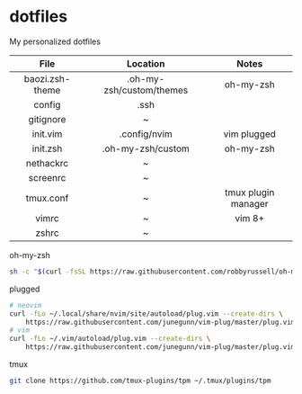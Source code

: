 # dotfiles
My personalized dotfiles

| File | Location | Notes |
| :---: | :---: | :---: |
| baozi.zsh-theme | .oh-my-zsh/custom/themes | oh-my-zsh |
| config | .ssh ||
| gitignore | ~ ||
| init.vim | .config/nvim | vim plugged |
| init.zsh | .oh-my-zsh/custom | oh-my-zsh |
| nethackrc | ~ ||
| screenrc | ~ ||
| tmux.conf | ~ | tmux plugin manager |
| vimrc | ~ | vim 8+ |
| zshrc | ~ ||

oh-my-zsh
```bash
sh -c "$(curl -fsSL https://raw.githubusercontent.com/robbyrussell/oh-my-zsh/master/tools/install.sh)"
```

plugged
```bash
# neovim
curl -fLo ~/.local/share/nvim/site/autoload/plug.vim --create-dirs \
    https://raw.githubusercontent.com/junegunn/vim-plug/master/plug.vim
# vim
curl -fLo ~/.vim/autoload/plug.vim --create-dirs \
    https://raw.githubusercontent.com/junegunn/vim-plug/master/plug.vim
```

tmux
```bash
git clone https://github.com/tmux-plugins/tpm ~/.tmux/plugins/tpm
```
